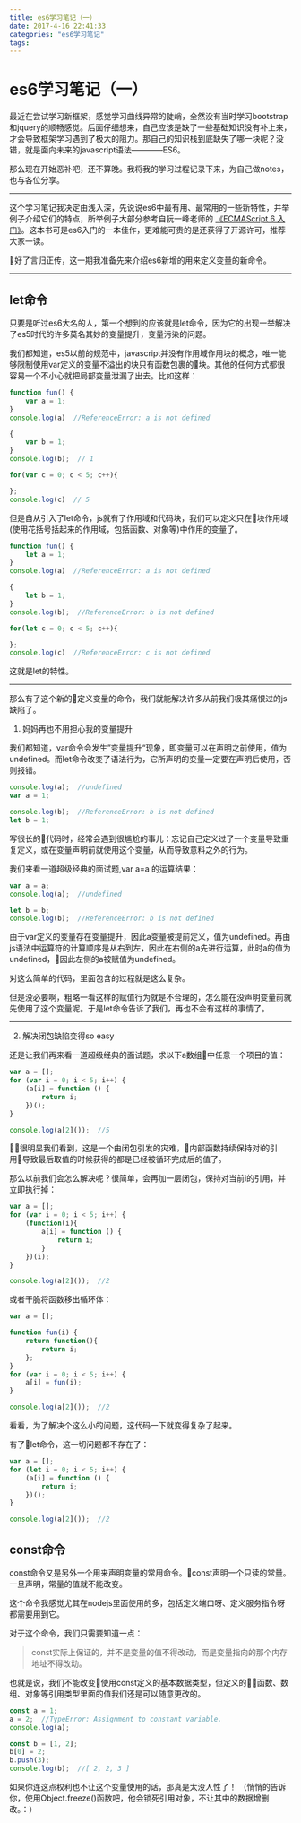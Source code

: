 ```yaml
---
title: es6学习笔记（一）
date: 2017-4-16 22:41:33
categories: "es6学习笔记"
tags:
---
```

es6学习笔记（一）
===

最近在尝试学习新框架，感觉学习曲线异常的陡峭，全然没有当时学习bootstrap和jquery的顺畅感觉。后面仔细想来，自己应该是缺了一些基础知识没有补上来，才会导致框架学习遇到了极大的阻力。那自己的知识栈到底缺失了哪一块呢？没错，就是面向未来的javascript语法————ES6。

那么现在开始恶补吧，还不算晚。我将我的学习过程记录下来，为自己做notes，也与各位分享。

---

这个学习笔记我决定由浅入深，先说说es6中最有用、最常用的一些新特性，并举例子介绍它们的特点，所举例子大部分参考自阮一峰老师的 [《ECMAScript 6 入门》](http://es6.ruanyifeng.com/)。这本书可是es6入门的一本佳作，更难能可贵的是还获得了开源许可，推荐大家一读。

好了言归正传，这一期我准备先来介绍es6新增的用来定义变量的新命令。

---

let命令
---

只要是听过es6大名的人，第一个想到的应该就是let命令，因为它的出现一举解决了es5时代的许多莫名其妙的变量提升，变量污染的问题。

我们都知道，es5以前的规范中，javascript并没有作用域作用块的概念，唯一能够限制使用var定义的变量不溢出的块只有函数包裹的块。其他的任何方式都很容易一个不小心就把局部变量泄漏了出去。比如这样：

```javascript
function fun() {
    var a = 1;
}
console.log(a)  //ReferenceError: a is not defined

{
    var b = 1;
}
console.log(b);  // 1

for(var c = 0; c < 5; c++){

};
console.log(c)  // 5
```

但是自从引入了let命令，js就有了作用域和代码块，我们可以定义只在块作用域(使用花括号括起来的作用域，包括函数、对象等)中作用的变量了。

```javascript
function fun() {
    let a = 1;
}
console.log(a)  //ReferenceError: a is not defined

{
    let b = 1;
}
console.log(b);  //ReferenceError: b is not defined

for(let c = 0; c < 5; c++){

};
console.log(c)  //ReferenceError: c is not defined
```

这就是let的特性。

---

那么有了这个新的定义变量的命令，我们就能解决许多从前我们极其痛恨过的js缺陷了。

1. 妈妈再也不用担心我的变量提升

我们都知道，var命令会发生”变量提升“现象，即变量可以在声明之前使用，值为undefined。而let命令改变了语法行为，它所声明的变量一定要在声明后使用，否则报错。

```javascript
console.log(a);  //undefined
var a = 1;

console.log(b);  //ReferenceError: b is not defined
let b = 1;
```

写很长的代码时，经常会遇到很尴尬的事儿：忘记自己定义过了一个变量导致重复定义，或在变量声明前就使用这个变量，从而导致意料之外的行为。

我们来看一道超级经典的面试题,var a=a 的运算结果：

```javascript
var a = a;
console.log(a);  //undefined

let b = b;
console.log(b);  //ReferenceError: b is not defined
```

由于var定义的变量存在变量提升，因此a变量被提前定义，值为undefined。再由js语法中运算符的计算顺序是从右到左，因此在右侧的a先进行运算，此时a的值为undefined，因此左侧的a被赋值为undefined。

对这么简单的代码，里面包含的过程就是这么复杂。

但是没必要啊，粗略一看这样的赋值行为就是不合理的，怎么能在没声明变量前就先使用了这个变量呢。于是let命令告诉了我们，再也不会有这样的事情了。

---

2. 解决闭包缺陷变得so easy

还是让我们再来看一道超级经典的面试题，求以下a数组中任意一个项目的值：

```javascript
var a = [];
for (var i = 0; i < 5; i++) {
    (a[i] = function () {
        return i;
    })();
}

console.log(a[2]());  //5
```

很明显我们看到，这是一个由闭包引发的灾难，内部函数持续保持对i的引用导致最后取值的时候获得的都是已经被循环完成后的值了。

那么以前我们会怎么解决呢？很简单，会再加一层闭包，保持对当前i的引用，并立即执行掉：

```javascript
var a = [];
for (var i = 0; i < 5; i++) {
    (function(i){
        a[i] = function () {
            return i;
        }
    })(i);
}

console.log(a[2]());  //2
```

或者干脆将函数移出循环体：

```javascript
var a = [];

function fun(i) {
    return function(){
        return i;
    };
}
for (var i = 0; i < 5; i++) {
    a[i] = fun(i);
}

console.log(a[2]());  //2
```

看看，为了解决个这么小的问题，这代码一下就变得复杂了起来。

有了let命令，这一切问题都不存在了：

```javascript
var a = [];
for (let i = 0; i < 5; i++) {
    (a[i] = function () {
        return i;
    })();
}

console.log(a[2]());  //2
```

const命令
---

const命令又是另外一个用来声明变量的常用命令。const声明一个只读的常量。一旦声明，常量的值就不能改变。

这个命令我感觉尤其在nodejs里面使用的多，包括定义端口呀、定义服务指令呀都需要用到它。

对于这个命令，我们只需要知道一点：

>const实际上保证的，并不是变量的值不得改动，而是变量指向的那个内存地址不得改动。

也就是说，我们不能改变使用const定义的基本数据类型，但定义的函数、数组、对象等引用类型里面的值我们还是可以随意更改的。

```javascript
const a = 1;
a = 2;  //TypeError: Assignment to constant variable.
console.log(a);

const b = [1, 2];
b[0] = 2;
b.push(3);
console.log(b);  //[ 2, 2, 3 ]
```

如果你连这点权利也不让这个变量使用的话，那真是太没人性了！
（悄悄的告诉你，使用Object.freeze()函数吧，他会锁死引用对象，不让其中的数据增删改。：）